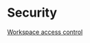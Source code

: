 # Security

[Workspace access control](Security%20112a77bf59b480a79a1ae53860b233d9/Workspace%20access%20control%20112a77bf59b4802e9815ff7d489720d5.md)